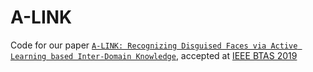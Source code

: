 # A-LINK

Code for our paper [`A-LINK: Recognizing Disguised Faces via Active Learning based Inter-Domain Knowledge`](http://iab-rubric.org/papers/2019_BTAS_ALINK.pdf), accepted at [IEEE BTAS 2019](http://ieee-biometrics.org/btas2019/)